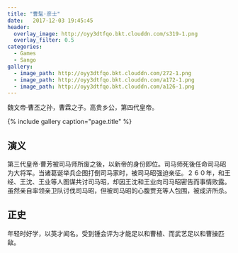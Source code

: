 ```yaml
---
title: "曹髦·彦士"
date:   2017-12-03 19:45:45
header:
  overlay_image: http://oyy3dtfqo.bkt.clouddn.com/s319-1.png
  overlay_filter: 0.5
categories:
  - Games
  - Sango
gallery:
  - image_path: http://oyy3dtfqo.bkt.clouddn.com/272-1.png
  - image_path: http://oyy3dtfqo.bkt.clouddn.com/a172-1.png
  - image_path: http://oyy3dtfqo.bkt.clouddn.com/a126-1.png
---
```


魏文帝·曹丕之孙，曹霖之子。高贵乡公，第四代皇帝。

{% include gallery caption="page.title" %}

## 演义

第三代皇帝·曹芳被司马师所废之後，以新帝的身份即位。司马师死後任命司马昭为大将军。当诸葛诞举兵企图打倒司马家时，被司马昭强迫亲征。２６０年，和王经、王沈、王业等人图谋共讨司马昭，却因王沈和王业向司马昭密告而事情败露。虽然亲自率领亲卫队讨伐司马昭，但被司马昭的心腹贾充等人包围，被成济所杀。

## 正史

年轻时好学，以英才闻名。受到锺会评为才能足以和曹植、而武艺足以和曹操匹敌。